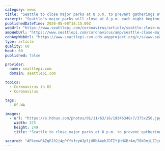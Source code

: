 ```yaml
---
category: news
title: "Seattle to close major parks at 8 p.m. to prevent gatherings at night"
excerpt: "Seattle's major parks will close at 8 p.m. each night beginning Friday to prevent gatherings in the parks at night, the city of Seattle announced this week."
publishedDateTime: 2020-05-08T18:15:00Z
webUrl: "https://www.seattlepi.com/coronavirus/article/seattle-close-major-parks-8-p-m-prevent-gatherings-15257137.php"
ampWebUrl: "https://www.seattlepi.com/coronavirus/amp/seattle-close-major-parks-8-p-m-prevent-gatherings-15257137.php"
cdnAmpWebUrl: "https://www-seattlepi-com.cdn.ampproject.org/c/s/www.seattlepi.com/coronavirus/amp/seattle-close-major-parks-8-p-m-prevent-gatherings-15257137.php"
type: article
quality: 60
heat: 60
published: false

provider:
  name: seattlepi.com
  domain: seattlepi.com

topics:
  - Coronavirus in US
  - Coronavirus

tags:
  - US-WA

images:
  - url: "https://s.hdnux.com/photos/01/11/63/16/19346340/7/375x250.jpg"
    width: 375
    height: 249
    title: "Seattle to close major parks at 8 p.m. to prevent gatherings at night"

secured: "APkexwPAZqRJ02j4pPYfxfcyWJpljURbA4ybJDTIYjHHGBrAm/T8kDmjLZJjdD5i2nNEirxcijWoOgJdUEZmxanmibYFIkmHYX1j1guJ3Kfmb+Zmd2pZiMc5z1TyHC9MvF/QZW5zi2yARbR4qQhQ0zZMPwd/Vk3IjWrh0fWkwMIB/6ebbiml/EdalJIoSI0ADEXxjc+dVO92QAhuKLwhX3rQ2Vx5GUy4myG3v7hVu3Wx2M8Vo2lk34zjJDglCPKb4nw3X1VQWIYgTknkwE49i8g6VjMt2tYxIQNQ/7WwJBRzZRSSqbsyc2Vi7AEeTdJkBlCHryEb43k//G1CwlTp0tzfWXL08PW1Q97Fs0tLG2WrmHzTEiICJjoMRM/9qxrS/zSeskKaDsEzE3DzXyMwpWWywlAjBxW9AZ01xD0taOI6X72J/xS/CLNhVQ5QPKEsPcNcKV3gqjOh+hZG6AP09imiSQWoeTG5aAOod/ulxLA=;5RBoohdfqF9PJlyQ4TlsLw=="
---
```


